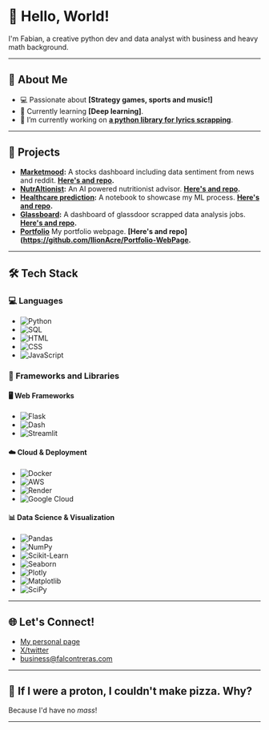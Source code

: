 # 👋 Hello, World! 

I'm Fabian, a creative python dev and data analyst with business and heavy math background.

---

## 🌟 About Me

- 💻 Passionate about **[Strategy games, sports and music!]**
- 🌱 Currently learning **[Deep learning]**.
- 🔭 I’m currently working on **[a python library for lyrics scrapping](https://github.com/IlionAcre/lyrics_scrapper)**.

---

## 🚧 Projects

- **[Marketmood](https://markedmoot.falcontreras.com):** A stocks dashboard including data sentiment from news and reddit. **[Here's and repo](https://github.com/IlionAcre/trend_analyzer).**
- **[NutrAItionist](https://nutraitionist-img-394760298091.us-central1.run.app):** An AI powered nutritionist advisor. **[Here's and repo](https://github.com/IlionAcre/nutritionist).**
- **[Healthcare prediction](https://projects.falcontreras.com/healthcare_regression.html):** A notebook to showcase my ML process. **[Here's and repo](https://github.com/IlionAcre/healthcare-regression).**
- **[Glassboard](https://glassboard.falcontreras.com/):** A dashboard of glassdoor scrapped data analysis jobs. **[Here's and repo]([https://github.com/IlionAcre/glassdor-analysis](https://github.com/IlionAcre/glassdor-analysis)).**
- **[Portfolio](https://falcontreras.com)** My portfolio webpage. **[Here's and repo](https://github.com/IlionAcre/Portfolio-WebPage.**

---

## 🛠️ Tech Stack

### 💻 Languages
- ![Python](https://img.shields.io/badge/Python-3776AB?style=for-the-badge&logo=python&logoColor=white)
- ![SQL](https://img.shields.io/badge/SQL-4479A1?style=for-the-badge&logo=postgresql&logoColor=white)
- ![HTML](https://img.shields.io/badge/HTML-E34F26?style=for-the-badge&logo=html5&logoColor=white)
- ![CSS](https://img.shields.io/badge/CSS-1572B6?style=for-the-badge&logo=css3&logoColor=white)
- ![JavaScript](https://img.shields.io/badge/JavaScript-F7DF1E?style=for-the-badge&logo=javascript&logoColor=black)

### 🚀 Frameworks and Libraries

#### 🖥️ Web Frameworks
- ![Flask](https://img.shields.io/badge/Flask-000000?style=for-the-badge&logo=flask&logoColor=white)
- ![Dash](https://img.shields.io/badge/Dash-0789FA?style=for-the-badge&logo=plotly&logoColor=white)
- ![Streamlit](https://img.shields.io/badge/Streamlit-FF4B4B?style=for-the-badge&logo=streamlit&logoColor=white)

#### ☁️ Cloud & Deployment
- ![Docker](https://img.shields.io/badge/Docker-2496ED?style=for-the-badge&logo=docker&logoColor=white)
- ![AWS](https://img.shields.io/badge/AWS-232F3E?style=for-the-badge&logo=amazon-aws&logoColor=white)
- ![Render](https://img.shields.io/badge/Render-0093E9?style=for-the-badge&logo=render&logoColor=white)
- ![Google Cloud](https://img.shields.io/badge/Google%20Cloud-4285F4?style=for-the-badge&logo=google-cloud&logoColor=white)
  
#### 📊 Data Science & Visualization
- ![Pandas](https://img.shields.io/badge/Pandas-150458?style=for-the-badge&logo=pandas&logoColor=white)
- ![NumPy](https://img.shields.io/badge/NumPy-013243?style=for-the-badge&logo=numpy&logoColor=white)
- ![Scikit-Learn](https://img.shields.io/badge/Scikit--Learn-F7931E?style=for-the-badge&logo=scikit-learn&logoColor=white)
- ![Seaborn](https://img.shields.io/badge/Seaborn-3776AB?style=for-the-badge&logo=python&logoColor=white)
- ![Plotly](https://img.shields.io/badge/Plotly-3F4F75?style=for-the-badge&logo=plotly&logoColor=white)
- ![Matplotlib](https://img.shields.io/badge/Matplotlib-005571?style=for-the-badge&logo=python&logoColor=white)
- ![SciPy](https://img.shields.io/badge/SciPy-8CAAE6?style=for-the-badge&logo=scipy&logoColor=white)


---

## 🌐 Let's Connect!

- [My personal page](https://falcontreras.com)
- [X/twitter](https://x.com/falcon_treras)
- business@falcontreras.com

---

## 🎨 If I were a proton, I couldn't make pizza. Why?  
Because I'd have no *mass*!

---
<!--
**IlionAcre/ilionacre** is a ✨ _special_ ✨ repository because its `README.md` (this file) appears on your GitHub profile.

Here are some ideas to get you started:

- 🔭 I’m currently working on ...
- 🌱 I’m currently learning ...
- 👯 I’m looking to collaborate on ...
- 🤔 I’m looking for help with ...
- 💬 Ask me about ...
- 📫 How to reach me: ...
- 😄 Pronouns: ...
- ⚡ Fun fact: ...
-->
